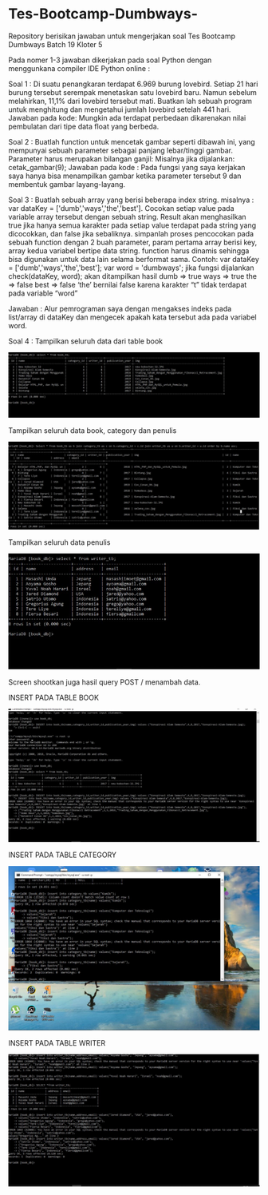 # Tes-Bootcamp-Dumbways-
Repository berisikan jawaban untuk mengerjakan soal Tes Bootcamp Dumbways Batch 19 Kloter 5


Pada nomer 1-3 jawaban dikerjakan pada soal Python dengan menggunkana compiler IDE Python online :

Soal 1 :
  Di suatu penangkaran terdapat 6.969 burung lovebird. Setiap 21 hari burung tersebut serempak menetaskan satu lovebird baru. 
  Namun sebelum melahirkan, 11,1% dari lovebird tersebut mati. Buatkan lah sebuah program untuk menghitung dan mengetahui jumlah lovebird setelah 441 hari.
 Jawaban pada kode: Mungkin ada terdapat perbedaan dikarenakan nilai pembulatan dari tipe data float yang berbeda.
  
Soal 2 :
  Buatlah function untuk mencetak gambar seperti dibawah ini, yang mempunyai sebuah parameter sebagai panjang lebar/tinggi gambar. Parameter harus merupakan bilangan ganjil:
Misalnya jika dijalankan:
cetak_gambar(9);
Jawaban pada kode : Pada fungsi yang saya kerjakan saya hanya bisa menampilkan gambar ketika parameter tersebut 9 dan membentuk gambar layang-layang.

Soal 3 :
Buatlah sebuah array yang berisi beberapa index string. 
misalnya :
var dataKey = ['dumb','ways','the','best']. Cocokan setiap value pada variable array tersebut dengan sebuah string. Result akan menghasilkan true jika hanya semua karakter pada setiap value terdapat pada string yang dicocokkan, dan false jika sebaliknya.
simpanlah proses pencocokan pada sebuah function dengan 2 buah parameter, param pertama array berisi key, array kedua variabel bertipe data string. function harus dinamis sehingga bisa digunakan untuk data lain selama berformat sama.
Contoh:
		var dataKey = ['dumb','ways','the','best'];
		var word = 'dumbways';
		jika fungsi dijalankan check(dataKey, word);
    akan ditampilkan hasil
    dumb => true
    ways  => true
    the     => false
    best   => false	
‘the’ bernilai false karena karakter “t” tidak terdapat pada variable “word”

Jawaban : Alur pemrograman saya dengan mengakses indeks pada list/array di dataKey dan mengecek apakah kata tersebut ada pada variabel word.

Soal 4 :
  Tampilkan seluruh data dari table book
  
![alt text](https://github.com/ahmadirfaan/Tes-Bootcamp-Dumbways-/blob/master/showTableBook.JPG?raw=true)
  
  Tampilkan seluruh data book, category dan penulis
  
![alt text](https://github.com/ahmadirfaan/Tes-Bootcamp-Dumbways-/blob/master/showTableBook%2CWriter%2CCategory.JPG?raw=true)

  Tampilkan seluruh data penulis
  
![alt text](https://github.com/ahmadirfaan/Tes-Bootcamp-Dumbways-/blob/master/showTableWriter.JPG?raw=true)


  Screen shootkan juga hasil query POST / menambah data.
  
  INSERT PADA TABLE BOOK

![alt text](https://github.com/ahmadirfaan/Tes-Bootcamp-Dumbways-/blob/master/Soal4-InsertDataBook.JPG?raw=true)

  INSERT PADA TABLE CATEGORY
  
![alt text](https://github.com/ahmadirfaan/Tes-Bootcamp-Dumbways-/blob/master/Soal4-InsertDataCategory.JPG?raw=true)

  INSERT PADA TABLE WRITER
  
![alt text](https://github.com/ahmadirfaan/Tes-Bootcamp-Dumbways-/blob/master/Soal4-InsertDataWriter.JPG?raw=true)

